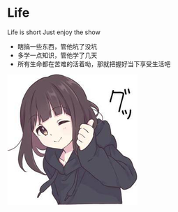 # Life
Life is short Just enjoy the show


* 瞎搞一些东西，管他坑了没坑
* 多学一点知识，管他学了几天
* 所有生命都在苦难的活着呦，那就把握好当下享受生活吧

![good](https://github.com/TOKdawn/Life/blob/master/img/good.jpg)
